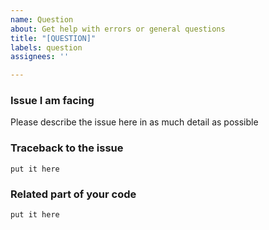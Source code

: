 ```yaml
---
name: Question
about: Get help with errors or general questions
title: "[QUESTION]"
labels: question
assignees: ''

---
```


<!--
Hey there, you have a question? We are happy to answer. Please make sure no similar question was opened already.

To make it easier for us to help you, please try to follow the following template as close as possible.

Please mind that there is also a users' Telegram group at https://t.me/pythontelegrambotgroup for questions about the library. Questions asked there might be answered quicker than here. In case you are unable to join our group due to Telegram restrictions, you can use our IRC channel at https://webchat.freenode.net/?channels=##python-telegram-bot to participate in the group.
-->

### Issue I am facing
Please describe the issue here in as much detail as possible

### Traceback to the issue
```
put it here
```

### Related part of your code
```python
put it here
```

